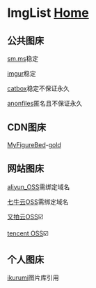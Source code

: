# ImgList  [Home](../index.md)

## 公共图床

[sm.ms](https://sm.ms/)稳定

[imgur](https://imgur.com/)稳定

[catbox](https://catbox.moe/user/)稳定不保证永久

[anonfiles](https://anonfiles.com/)匿名且不保证永久

## CDN图床

[MyFigureBed](https://cdn.jsdelivr.net/gh/AmbroseRen/Picture@master/)-[gold](https://cdn.jsdelivr.net/gh/AmbroseRen/Picture@master/img/default/gold.jpg)

## 网站图床

[aliyun_OSS](https://oss.console.aliyun.com/bucket)需绑定域名

[七牛云OSS](https://portal.qiniu.com/kodo/bucket/resource?bucketName=ambroseren)需绑定域名

[又拍云OSS](https://console.upyun.com/services/homehub/filemanage/)☑️

[tencent OSS](https://console.cloud.tencent.com/cos/bucket)☑️

## 个人图床

[ikurumi](https://ikurumi.com/wallpaper.php)图片库引用
